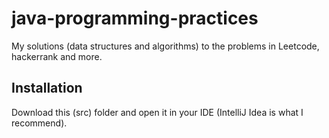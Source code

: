 # java-programming-practices
My solutions (data structures and algorithms) to the problems in Leetcode, hackerrank and more.

## Installation
Download this (src) folder and open it in your IDE (IntelliJ Idea is what I recommend).
